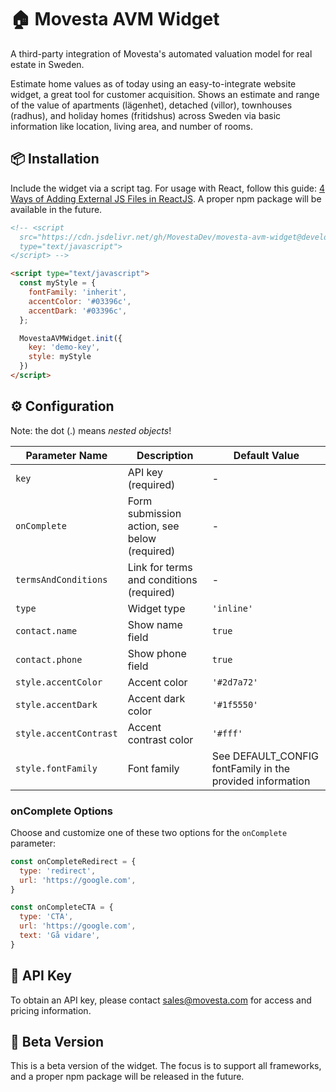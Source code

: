 # 🏠 Movesta AVM Widget

A third-party integration of Movesta's automated valuation model for real estate in Sweden. 

Estimate home values as of today using an easy-to-integrate website widget, a great tool for customer acquisition. Shows an estimate and range of the value of apartments (lägenhet), detached (villor), townhouses (radhus), and holiday homes (fritidshus) across Sweden via basic information like location, living area, and number of rooms.

## 📦 Installation

Include the widget via a script tag. For usage with React, follow this guide: [4 Ways of Adding External JS Files in ReactJS](https://betterprogramming.pub/4-ways-of-adding-external-js-files-in-reactjs-823f85de3668). A proper npm package will be available in the future.

```html
<!-- <script 
  src="https://cdn.jsdelivr.net/gh/MovestaDev/movesta-avm-widget@development/static/movesta-avm-widget.js"
  type="text/javascript">
</script> -->

<script type="text/javascript">
  const myStyle = {
    fontFamily: 'inherit',
    accentColor: '#03396c',
    accentDark: '#03396c',
  };

  MovestaAVMWidget.init({
    key: 'demo-key',
    style: myStyle
  })
</script>
```

## ⚙️ Configuration

Note: the dot (.) means _nested objects_!

| Parameter Name     | Description                                      | Default Value                                                                                               |
|--------------------|--------------------------------------------------|-------------------------------------------------------------------------------------------------------------|
| `key`                  | API key (required)                               | -                                                                                                           |
| `onComplete`           | Form submission action, see below (required)     | -                                                                                                           |
| `termsAndConditions`   | Link for terms and conditions (required)         | -                                                                                                           |
| `type`                 | Widget type                                      | `'inline'`                                                                                                    |
| `contact.name`         | Show name field                                  | `true`                                                                                                        |
| `contact.phone`        | Show phone field                                 |`true`                                                                                                        |
| `style.accentColor`    | Accent color                                     |`'#2d7a72'`                                                                                                   |
| `style.accentDark`     | Accent dark color                                |`'#1f5550'`                                                                                                   |
| `style.accentContrast` | Accent contrast color                          | `'#fff'`                                                                                                      |
| `style.fontFamily`     | Font family                                      | See DEFAULT_CONFIG fontFamily in the provided information                                                   |

### onComplete Options

Choose and customize one of these two options for the `onComplete` parameter:

```javascript
const onCompleteRedirect = {
  type: 'redirect',
  url: 'https://google.com',
}

const onCompleteCTA = {
  type: 'CTA',
  url: 'https://google.com',
  text: 'Gå vidare',
}
```

## 🔑 API Key

To obtain an API key, please contact sales@movesta.com for access and pricing information.

## 🚧 Beta Version

This is a beta version of the widget. The focus is to support all frameworks, and a proper npm package will be released in the future.